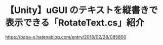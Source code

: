# 【Unity】uGUI のテキストを縦書きで表示できる「RotateText.cs」紹介
https://baba-s.hatenablog.com/entry/2018/02/28/085800
